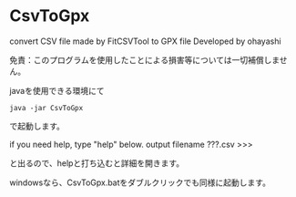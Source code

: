 # CsvToGpx
convert CSV file made by FitCSVTool to GPX file
Developed by ohayashi

免責：このプログラムを使用したことによる損害等については一切補償しません。

javaを使用できる環境にて
```
java -jar CsvToGpx
```
で起動します。

if you need help, type "help" below.
output filename ???.csv >>>

と出るので、helpと打ち込むと詳細を開きます。

windowsなら、CsvToGpx.batをダブルクリックでも同様に起動します。
